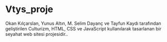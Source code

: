 # Vtys_proje
 Okan Kılçarslan, Yunus Altın, M. Selim Dayanç ve Tayfun Kaydı tarafından geliştirilen Culturizm, HTML, CSS ve JavaScript kullanılarak tasarlanan bir seyahat web sitesi projesidir..
